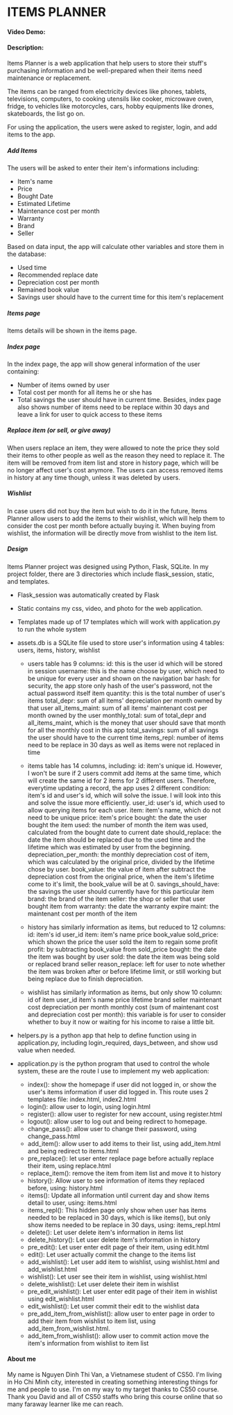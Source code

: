 # ITEMS PLANNER
#### Video Demo: <URL HERE>
#### Description:

Items Planner is a web application that help users to store their stuff's purchasing information and be well-prepared when their items need maintenance or replacement.

The items can be ranged from electricity devices like phones, tablets, televisions, computers, to cooking utensils like cooker, microwave oven, fridge, to vehicles like motorcycles, cars, hobby equipments like drones, skateboards, the list go on.

For using the application, the users were asked to register, login, and add items to the app.

##### **Add Items**
The users will be asked to enter their item's informations including:
- Item's name
- Price
- Bought Date
- Estimated Lifetime
- Maintenance cost per month
- Warranty
- Brand
- Seller

Based on data input, the app will calculate other variables and store them in the database:
- Used time
- Recommended replace date
- Depreciation cost per month
- Remained book value
- Savings user should have to the current time for this item's replacement

##### Items page
Items details will be shown in the items page.

##### Index page
In the index page, the app will show general information of the user containing:
- Number of items owned by user
- Total cost per month for all items he or she has
- Total savings the user should have in current time.
Besides, index page also shows number of items need to be replace within 30 days and leave a link for user to quick access to these items

##### Replace item (or sell, or give away)
When users replace an item, they were allowed to note the price they sold their items to other people as well as the reason they need to replace it. The item will be removed from item list and store in history page, which will be no longer affect user's cost anymore. The users can access removed items in history at any time though, unless it was deleted by users.

##### Wishlist
In case users did not buy the item but wish to do it in the future, Items Planner allow users to add the items to their wishlist, which will help them to consider the cost per month before actually buying it. When buying from wishlist, the information will be directly move from wishlist to the item list.

##### Design
Items Planner project was designed using Python, Flask, SQLite. In my project folder, there are 3 directories which include flask_session, static, and templates.
- Flask_session was automatically created by Flask
- Static contains my css, video, and photo for the web application.
- Templates made up of 17 templates which will work with application.py to run the whole system
- assets.db is a SQLite file used to store user's information using 4 tables: users, items, history, wishlist

	- users table has 9 columns:
		id: this is the user id which will be stored in session
		username: this is the name choose by user, which need to be unique for every user and shown on the navigation bar
		hash: for security, the app store only hash of the user's password, not the actual password itself
		item quantity: this is the total number of user's items
		total_depr: sum of all items' depreciation per month owned by that user
		all_items_maint: sum of all items' maintenant cost per month owned by the user
		monthly_total: sum of total_depr and all_items_maint, which is the money that user should save that month for all the monthly cost in this app
		total_savings: sum of all savings the user should have to the current time
		items_repl: number of items need to be replace in 30 days as well as items were not replaced in time

	- items table has 14 columns, including:
		id: item's unique id. However, I won't be sure if 2 users commit add items at the same time, which will create the same id for 2 items for 2 different users.
			Therefore, everytime updating a record, the app uses 2 different condition: item's id and user's id, which will solve the issue.
			I will look into this and solve the issue more efficiently.
		user_id: user's id, which used to allow querying items for each user.
		item: item's name, which do not need to be unique
		price: item's price
		bought: the date the user bought the item
		used: the number of month the item was used, calculated from the bought date to current date
		should_replace: the date the item should be replaced due to the used time and the lifetime which was estimated by user from the beginning.
		depreciation_per_month:  the monthly depreciation cost of item, which was calculated by the original price, divided by the lifetime chose by user.
		book_value: the value of item after subtract the depreciation cost from the original price, when the item's lifetime come to it's limit,
				the book_value will be at 0.
		savings_should_have: the savings the user should currently have for this particular item
		brand: the brand of the item
		seller: the shop or seller that user bought item from
		warranty: the date the warranty expire
		maint: the maintenant cost per month of the item

	- history has similarly information as items, but reduced to 12 columns:
		id: item's id
		user_id
		item: item's name
		price
		book_value
		sold_price: which shown the price the user sold the item to regain some profit
		profit: by subtracting book_value from sold_price
		bought: the date the item was bought by user
		sold: the date the item was being sold or replaced
		brand
		seller
		reason_replace: left for user to note whether the item was broken after or before lifetime limit, or still working but being replace due to finish depreciation.

	- wishlist has similarly information as items, but only show 10 column:
		id of item
		user_id
		item's name
		price
		lifetime
		brand
		seller
		maintenant cost
		depreciation per month
		monthly cost (sum of maintenant cost and depreciation cost per month): this variable is for user to consider whether to buy it now or waiting for
			his income to raise a little bit.

- helpers.py is a python app that help to define function using in application.py, including login_required, days_between, and show usd value when needed.

- application.py is the python program that used to control the whole system, these are the route I use to implement my web application:

	- index(): show the homepage if user did not logged in, or show the user's items information if user did logged in.	This route uses 2 templates file: index.html, index2.html
	- login(): allow user to login, using login.html
	- register(): allow user to register for new account, using register.html
	- logout(): allow user to log out and being redirect to homepage.
	- change_pass(): allow user to change their password, using change_pass.html
	- add_item(): allow user to add items to their list, using add_item.html and being redirect to items.html
	- pre_replace(): let user enter replace page before actually replace their item, using replace.html
	- replace_item(): remove the item from item list and move it to history
	- history(): Allow user to see information of items they replaced before, using: history.html
	- items(): Update all information until current day and show items detail to user, using: items.html
	- items_repl(): This hidden page only show when user has items needed to be replaced in 30 days, which is like items(), but only show items needed to be replace in 30 days, using: items_repl.html
	- delete(): Let user delete item's information in items list
	- delete_history(): Let user delete item's information in history
	- pre_edit(): Let user enter edit page of their item, using edit.html
	- edit(): Let user actually commit the change to the items list
	- add_wishlist(): Let user add item to wishlist, using wishlist.html and add_wishlist.html
	- wishlist(): Let user see their item in wishlist, using wishlist.html
	- delete_wishlist(): Let user delete their item in wishlist
	- pre_edit_wishlist(): Let user enter edit page of their item in wishlist using edit_wishlist.html
	- edit_wishlist(): Let user commit their edit to the wishlist data
	- pre_add_item_from_wishlist(): allow user to enter page in order to add their item from wishlist to item list,	using add_item_from_wishlist.html.
	- add_item_from_wishlist(): allow user to commit action move the item's information from wishlist to item list

#### About me
My name is Nguyen Dinh Thi Van, a Vietnamese student of CS50. I'm living in Ho Chi Minh city, interested in creating something interesting things for me and people to use. I'm on my way to my target thanks to CS50 course.
Thank you David and all of CS50 staffs who bring this course online that so many faraway learner like me can reach.
